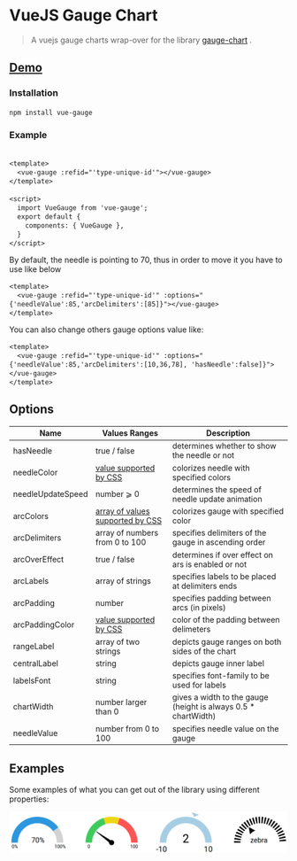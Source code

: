 # VueJS Gauge Chart


> A vuejs gauge charts wrap-over for the library [gauge-chart](https://github.com/recogizer/gauge-chart) .

## [Demo](https://recogizer.github.io/gauge-chart/examples/samples/)

### Installation
```bash
npm install vue-gauge
```

### Example

```vue

<template>
  <vue-gauge :refid="'type-unique-id'"></vue-gauge>
</template>

<script>
  import VueGauge from 'vue-gauge';
  export default {
    components: { VueGauge },
  }
</script>
```


By default, the needle is pointing to 70, thus in order to move it you have to use like below

```vue
<template>
  <vue-gauge :refid="'type-unique-id'" :options="{'needleValue':85,'arcDelimiters':[85]}"></vue-gauge>
</template>
```

You can also change others gauge options value like:

```vue
<template>
  <vue-gauge :refid="'type-unique-id'" :options="{'needleValue':85,'arcDelimiters':[10,36,78], 'hasNeedle':false]}"></vue-gauge>
</template>

```

## Options


| Name              | Values Ranges                                                                    | Description                                          |
| ----------------- | -------------------------------------------------------------------------------- | ------------------------------------------------------------------- |
| hasNeedle         | true / false                                                                     | determines whether to show the needle or not                        |
| needleColor       | [value supported by CSS](https://www.w3schools.com/colors/default.asp)           | colorizes needle with specified colors                              |
| needleUpdateSpeed | number ⩾ 0                                                                       | determines the speed of needle update animation                     |
| arcColors         | [array of values supported by CSS](https://www.w3schools.com/colors/default.asp) | colorizes gauge with specified color                                |
| arcDelimiters     | array of numbers from 0 to 100                                                   | specifies delimiters of the gauge in ascending order                |
| arcOverEffect     | true / false                                                                     | determines if over effect on ars is enabled or not                  |
| arcLabels         | array of strings                                                                 | specifies labels to be placed at delimiters ends                    |
| arcPadding        | number                                                                           | specifies padding between arcs (in pixels)                          |
| arcPaddingColor   | [value supported by CSS](https://www.w3schools.com/colors/default.asp)           | color of the padding between delimeters                             |
| rangeLabel        | array of two strings                                                             | depicts gauge ranges on both sides of the chart                     |
| centralLabel      | string                                                                           | depicts gauge inner label                                           |
| labelsFont        | string                                                                           | specifies font-family to be used for labels                         |
| chartWidth        | number larger than 0                                                             | gives a width to the gauge (height is always 0.5 \* chartWidth)     |
| needleValue       | number from 0 to 100                                                             | specifies needle value on the gauge                                 |


## Examples

Some examples of what you can get out of the library using different properties:

![Gauge Examples](https://github.com/Md-Razu-Haolader/Vue-Gauge/blob/master/demo/gauges.png 'Gauge Examples')





